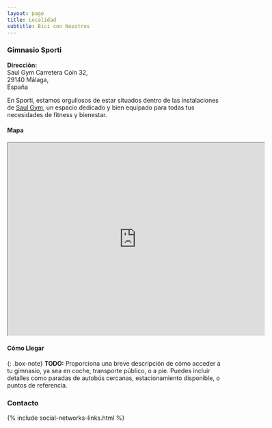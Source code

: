 ```yaml
---
layout: page
title: Localidad
subtitle: Bici con Nosotros
---
```


### Gimnasio Sporti
**Dirección:**  
Saul Gym
Carretera Coín 32,  
29140 Málaga,  
España  

En Sporti, estamos orgullosos de estar situados dentro de las instalaciones de [Saul Gym](https://fitness-saul-gym.negocio.site/), un espacio dedicado y bien equipado para todas tus necesidades de fitness y bienestar.

#### Mapa
<iframe src="https://www.google.com/maps/embed?pb=!1m14!1m8!1m3!1d12802.377184792325!2d-4.4930658!3d36.6602096!3m2!1i1024!2i768!4f13.1!3m3!1m2!1s0xd72fa33d7ca3445%3A0x87528011e1a3825a!2sSaul%20Fitness%20Gym!5e0!3m2!1sen!2sch!4v1704313350398!5m2!1sen!2sch" style="text-align:center;" width="600" height="450" style="border:0;" allowfullscreen="" loading="lazy"></iframe>

#### Cómo Llegar
{: .box-note}
**TODO:** Proporciona una breve descripción de cómo acceder a tu gimnasio, ya sea en coche, transporte público, o a pie. Puedes incluir detalles como paradas de autobús cercanas, estacionamiento disponible, o puntos de referencia.

### Contacto

{% include social-networks-links.html %}